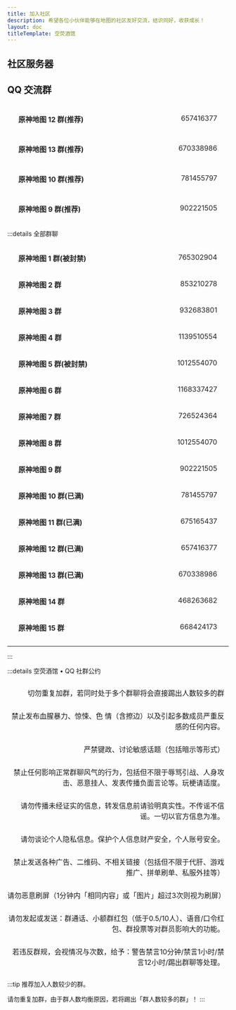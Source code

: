 ```yaml
---
title: 加入社区
description: 希望各位小伙伴能够在地图的社区友好交流，结识同好，收获成长！
layout: doc
titleTemplate: 空荧酒馆
---
```


## 社区服务器

<LinkGrid :items="server" />

## QQ 交流群

- [**原神地图 12 群(推荐)** 657416377](https://qm.qq.com/cgi-bin/qm/qr?k=ywsBJa1bgrLxgRWn7EfS6Kjve_74UaY5&jump_from=webapi '点击一键加入原神地图12群')
- [**原神地图 13 群(推荐)** 670338986](https://qm.qq.com/cgi-bin/qm/qr?k=SSV94vBcOvHNfZl0joiHXz0RKEilCAKb&jump_from=webapi '点击一键加入原神地图13群')
- [**原神地图 10 群(推荐)** 781455797](https://qm.qq.com/cgi-bin/qm/qr?k=m79I_BhZswOY5DmpBN0gpqoRFhgNRehf&jump_from=webapi '点击一键加入原神地图10群')
- [**原神地图 9 群(推荐)** 902221505](https://qm.qq.com/cgi-bin/qm/qr?k=uwMrGyjdb8BXBe3g0PjFkjv_W0Y6VmSA&jump_from=webapi '点击一键加入原神地图⑨群')

:::details 全部群聊

1. [**原神地图 1 群(被封禁)** 765302904](# '点击一键加入原神地图交流①群')
2. [**原神地图 2 群** 853210278](https://qm.qq.com/cgi-bin/qm/qr?k=XXQPSSokSPuv8xKcM-52HT7ufLsE4leo&jump_from=webapi '点击一键加入原神地图②群')
3. [**原神地图 3 群** 932683801](https://qm.qq.com/cgi-bin/qm/qr?k=YgBbiFrBbXBH4eFzn_QEBA4jDGBgO4s8&jump_from=webapi '点击一键加入原神地图③群')
4. [**原神地图 4 群** 1139510554](https://qm.qq.com/cgi-bin/qm/qr?k=oHCv-c0sRdA3mtPtQY1q6Tr3oNAJErn2&jump_from=webapi '点击一键加入原神地图④群')
5. [**原神地图 5 群(被封禁)** 1012554070](# '点击一键加入原神地图⑤群')
6. [**原神地图 6 群** 1168337427](https://qm.qq.com/cgi-bin/qm/qr?k=-9GO5ByOM-6gpS9UmQhd2Tu_W8KACHln&jump_from=webapi '点击一键加入原神地图⑥群')
7. [**原神地图 7 群** 726524364](https://qm.qq.com/cgi-bin/qm/qr?k=sDQXH18A-nbJT7y6PRM1GYM80qsvtWp7&jump_from=webapi '点击一键加入原神地图⑦群')
8. [**原神地图 8 群** 1012554070](https://qm.qq.com/cgi-bin/qm/qr?k=V-VnkK33Yx-PZmBXIFPS_frnIKCDghcq&jump_from=webapi '点击一键加入原神地图⑧群')
9. [**原神地图 9 群** 902221505](https://qm.qq.com/cgi-bin/qm/qr?k=uwMrGyjdb8BXBe3g0PjFkjv_W0Y6VmSA&jump_from=webapi '点击一键加入原神地图⑨群')
10. [**原神地图 10 群(已满)** 781455797](https://qm.qq.com/cgi-bin/qm/qr?k=m79I_BhZswOY5DmpBN0gpqoRFhgNRehf&jump_from=webapi '点击一键加入原神地图10群')
11. [**原神地图 11 群(已满)** 675165437](https://qm.qq.com/cgi-bin/qm/qr?k=vtEdBtKfhnwHpPVr1wTtiS6b_axepPmW&jump_from=webapi '点击一键加入原神地图11群')
12. [**原神地图 12 群(已满)** 657416377](https://qm.qq.com/cgi-bin/qm/qr?k=ywsBJa1bgrLxgRWn7EfS6Kjve_74UaY5&jump_from=webapi '点击一键加入原神地图12群')
13. [**原神地图 13 群(已满)** 670338986](https://qm.qq.com/cgi-bin/qm/qr?k=SSV94vBcOvHNfZl0joiHXz0RKEilCAKb&jump_from=webapi '点击一键加入原神地图13群')
14. [**原神地图 14 群** 468263682](https://qm.qq.com/cgi-bin/qm/qr?k=g-By7txM78GfoPhk29d59Z5KkJV_Gt-z&jump_from=webapi '点击一键加入原神地图14群')
15. [**原神地图 15 群** 668424173](https://qm.qq.com/cgi-bin/qm/qr?k=qDLY3l2-A_zf2AW73X5S5PHuHcjicVbf&jump_from=webapi '点击一键加入原神地图15群')

---

:::

:::details 空荧酒馆 • QQ 社群公约

- 切勿重复加群，若同时处于多个群聊将会直接踢出人数较多的群
- 禁止发布血腥暴力、惊悚、色 情（含擦边）以及引起多数成员严重反感的任何内容。
- 严禁键政、讨论敏感话题（包括暗示等形式）
- 禁止任何影响正常群聊风气的行为，包括但不限于辱骂引战、人身攻击、恶意挂人、发表传播负面言论等。玩梗请适度。
- 请勿传播未经证实的信息，转发信息前请验明真实性。不传谣不信谣。一切以官方信息为准。
- 请勿谈论个人隐私信息。保护个人信息财产安全，个人账号安全。
- 禁止发送各种广告、二维码、不相关链接（包括但不限于代肝、游戏推广、拼单刷单、私服外挂等）
- 请勿恶意刷屏（1分钟内「相同内容」或「图片」超过3次则视为刷屏）
- 请勿发起或发送：群通话、小额群红包（低于0.5/10人）、语音/口令红包、群投票等对群员影响大的功能。
- 若违反群规，会视情况与次数，给予：警告禁言10分钟/禁言1小时/禁言12小时/踢出群聊等处理。

:::tip
推荐加入人数较少的群。

请勿重复加群，由于群人数均衡原因，若<Badge type="warning" text="重复加群" />将踢出「群人数较多的群」！
:::

<script setup>
import { useUrlSearchParams } from '@vueuse/core'
import { onMounted } from 'vue'
import { isNumber } from '../.vitepress/theme/utils'

const params = useUrlSearchParams('history')
const server = [
  { id: 'discord', name: 'Discord', target: '_blank', link: 'https://discord.com/invite/aFe57AKZUF', secondary: 'aFe57AKZUF', icon: 'i-logos-discord-icon' },
  {
    id: 'qq', name: 'QQ 频道', target: '_blank',
    secondary: 'f006fek0f', link: 'https://pd.qq.com/s/f006fek0f', icon: '/svg/qq-channel.svg'
  },
]

function jump() {
  if (Number(params.q) <= document.querySelectorAll('#VPContent > div > div > div.content > div > main > div > div > details:nth-child(6) > ol > li').length) {
    let link = document.querySelector(`#VPContent > div > div > div.content > div > main > div > div > details:nth-child(6) > ol > li:nth-child(${Number(params.q)
}) > a`).href
    if (link.includes(location.host)) return;
    location.href = link
  } else {
    const target = String(params.q).toLocaleLowerCase()

    server.forEach((val) => {
      if (val.id === target) {
        location.href = val.link
      }
    })
  }
}

onMounted(()=> {
  jump()
})
</script>

<style lang="scss" scoped>
ol::-webkit-scrollbar {
background: transparent;
height: 8px;
width: 8px;
}
ol::-webkit-scrollbar-corner {
width: 0;
}
ol::-webkit-scrollbar-thumb {
background-clip: content-box;
background-color: var(--vp-button-alt-bg);
border: 2px solid transparent;
border-radius: 4px;
}
ol::-webkit-scrollbar-track {
background-color: var(--vp-c-bg);
}
ol,ul {
    display: inherit;
    padding: 0;
    /* max-height: 475px; */
    display: flex;
    flex-direction: column;
    /* overflow-y: scroll; */
    
    li {
      cursor: pointer;
      display: inline-block;
      margin: 10px 0;
      width: 98%;
      font-size: 16px;
      border: 1.5px solid var(--vp-c-divider);
      border-radius: 5px;
      transition: all .3s;
      text-align: right;
      a {
        display: inline-block;
        position: relative;
        width: 100%;
        height: 100%;
        opacity: .95;
        padding: 10px 16px;
        box-sizing: border-box;
        transition: all .3s;
        text-decoration:none !important;
        color: var(--vp-c-brand-2);
        strong {
          position: absolute;
          left: 25px;
        }
        &:hover{
          opacity: 1;
        }
      }
      &:hover{
        transform: translate3d(0, -2px, 0);
        box-shadow: 0 2px 12px 0 rgb(0 0 0 / 10%);
      }
    }
  }

ul > li {
  padding: 4px 0;
}
// 被封禁的群
.custom-block.details {
  
  ol > li {
    border-color: var(--vp-c-text-3)
  }
  ol > li > a strong {
    color: var(--vp-c-brand-2)!important;
  }
  ol > li:nth-child(1) > a strong,  ol > li:nth-child(5) > a strong {
    text-decoration: line-through !important;
    opacity: .65;
  }
}
</style>
